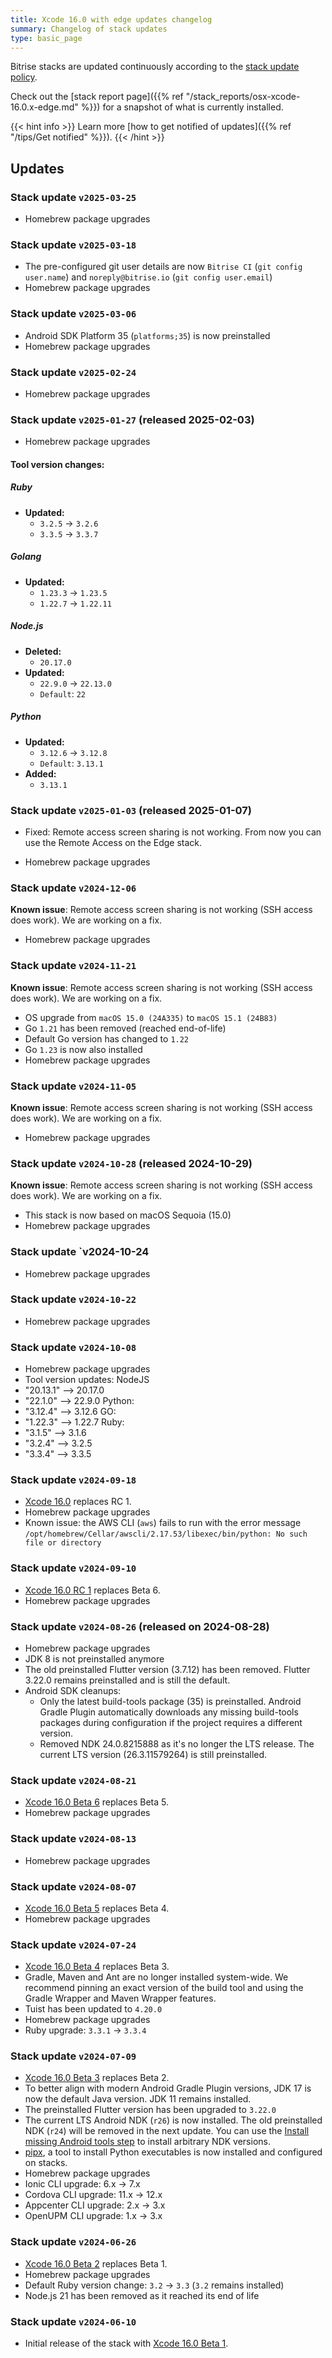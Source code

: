 ```yaml
---
title: Xcode 16.0 with edge updates changelog
summary: Changelog of stack updates
type: basic_page
---
```


Bitrise stacks are updated continuously according to the [stack update policy](https://devcenter.bitrise.io/en/infrastructure/build-stacks/stack-update-policy.html).

Check out the [stack report page]({{% ref "/stack_reports/osx-xcode-16.0.x-edge.md" %}}) for a snapshot of what is currently installed.

{{< hint info >}}
Learn more [how to get notified of updates]({{% ref "/tips/Get notified" %}}).
{{< /hint >}}

## Updates

### Stack update `v2025-03-25`

- Homebrew package upgrades

### Stack update `v2025-03-18`

- The pre-configured git user details are now `Bitrise CI` (`git config user.name`) and `noreply@bitrise.io` (`git config user.email`)
- Homebrew package upgrades

### Stack update `v2025-03-06`

- Android SDK Platform 35 (`platforms;35`) is now preinstalled
- Homebrew package upgrades

### Stack update `v2025-02-24`

- Homebrew package upgrades

### Stack update `v2025-01-27`  (released 2025-02-03)

- Homebrew package upgrades

#### Tool version changes:
##### Ruby
- **Updated:**
  - `3.2.5` → `3.2.6`
  - `3.3.5` → `3.3.7`

##### Golang
- **Updated:**
  - `1.23.3` → `1.23.5`
  - `1.22.7` → `1.22.11`

##### Node.js
- **Deleted:**
  - `20.17.0`
- **Updated:**
  - `22.9.0` → `22.13.0`
  - `Default`: `22`


##### Python
- **Updated:**
  - `3.12.6` → `3.12.8`
  - `Default`: `3.13.1`
- **Added:**
  - `3.13.1`

### Stack update `v2025-01-03`  (released 2025-01-07)

- Fixed: Remote access screen sharing is not working. From now you can use the Remote Access on the Edge stack.

- Homebrew package upgrades

### Stack update `v2024-12-06`

**Known issue**: Remote access screen sharing is not working (SSH access does work). We are working on a fix.

- Homebrew package upgrades

### Stack update `v2024-11-21`

**Known issue**: Remote access screen sharing is not working (SSH access does work). We are working on a fix.

- OS upgrade from `macOS 15.0 (24A335)` to `macOS 15.1 (24B83)`
- Go `1.21` has been removed (reached end-of-life)
- Default Go version has changed to `1.22`
- Go `1.23` is now also installed
- Homebrew package upgrades

### Stack update `v2024-11-05`

**Known issue**: Remote access screen sharing is not working (SSH access does work). We are working on a fix.

- Homebrew package upgrades

### Stack update `v2024-10-28` (released 2024-10-29)

**Known issue**: Remote access screen sharing is not working (SSH access does work). We are working on a fix.

- This stack is now based on macOS Sequoia (15.0)
- Homebrew package upgrades

### Stack update `v2024-10-24

- Homebrew package upgrades

### Stack update `v2024-10-22`

- Homebrew package upgrades

### Stack update `v2024-10-08`

- Homebrew package upgrades
- Tool version updates:
NodeJS
- "20.13.1"   --> 20.17.0
- "22.1.0"  --> 22.9.0
Python:
- "3.12.4" --> 3.12.6
GO:
- "1.22.3" --> 1.22.7
Ruby:
- "3.1.5" --> 3.1.6
- "3.2.4" --> 3.2.5
- "3.3.4" -->  3.3.5

### Stack update `v2024-09-18`

- [Xcode 16.0](https://developer.apple.com/documentation/xcode-release-notes/xcode-16-release-notes) replaces RC 1.
- Homebrew package upgrades
- Known issue: the AWS CLI (`aws`) fails to run with the error message `/opt/homebrew/Cellar/awscli/2.17.53/libexec/bin/python: No such file or directory`

### Stack update `v2024-09-10`

- [Xcode 16.0 RC 1](https://developer.apple.com/documentation/xcode-release-notes/xcode-16-release-notes) replaces Beta 6.
- Homebrew package upgrades

### Stack update `v2024-08-26` (released on 2024-08-28)

- Homebrew package upgrades
- JDK 8 is not preinstalled anymore
- The old preinstalled Flutter version (3.7.12) has been removed. Flutter 3.22.0 remains preinstalled and is still the default.
- Android SDK cleanups:
  - Only the latest build-tools package (35) is preinstalled. Android Gradle Plugin automatically downloads any missing build-tools packages during configuration if the project requires a different version.
  - Removed NDK 24.0.8215888 as it's no longer the LTS release. The current LTS version (26.3.11579264) is still preinstalled.

### Stack update `v2024-08-21`

- [Xcode 16.0 Beta 6](https://developer.apple.com/documentation/xcode-release-notes/xcode-16-release-notes) replaces Beta 5.
- Homebrew package upgrades

### Stack update `v2024-08-13`

- Homebrew package upgrades

### Stack update `v2024-08-07`

- [Xcode 16.0 Beta 5](https://developer.apple.com/documentation/xcode-release-notes/xcode-16-release-notes) replaces Beta 4.
- Homebrew package upgrades

### Stack update `v2024-07-24`

- [Xcode 16.0 Beta 4](https://developer.apple.com/documentation/xcode-release-notes/xcode-16-release-notes) replaces Beta 3.
- Gradle, Maven and Ant are no longer installed system-wide. We recommend pinning an exact version of the build tool and using the Gradle Wrapper and Maven Wrapper features.
- Tuist has been updated to `4.20.0`
- Homebrew package upgrades
- Ruby upgrade: `3.3.1` -> `3.3.4`

### Stack update `v2024-07-09`

- [Xcode 16.0 Beta 3](https://developer.apple.com/documentation/xcode-release-notes/xcode-16-release-notes) replaces Beta 2.
- To better align with modern Android Gradle Plugin versions, JDK 17 is now the default Java version. JDK 11 remains installed.
- The preinstalled Flutter version has been upgraded to `3.22.0`
- The current LTS Android NDK (`r26`) is now installed. The old preinstalled NDK (`r24`) will be removed in the next update. You can use the [Install missing Android tools step](https://github.com/bitrise-steplib/steps-install-missing-android-tools) to install arbitrary NDK versions.
- [pipx](https://github.com/pypa/pipx), a tool to install Python executables is now installed and configured on stacks.
- Homebrew package upgrades
- Ionic CLI upgrade: 6.x → 7.x
- Cordova CLI upgrade: 11.x → 12.x
- Appcenter CLI upgrade: 2.x → 3.x
- OpenUPM CLI upgrade: 1.x → 3.x

### Stack update `v2024-06-26`

- [Xcode 16.0 Beta 2](https://developer.apple.com/documentation/xcode-release-notes/xcode-16-release-notes) replaces Beta 1.
- Homebrew package upgrades
- Default Ruby version change: `3.2` -> `3.3` (`3.2` remains installed)
- Node.js 21 has been removed as it reached its end of life

### Stack update `v2024-06-10`

- Initial release of the stack with [Xcode 16.0 Beta 1](https://developer.apple.com/documentation/xcode-release-notes/xcode-16-release-notes).


